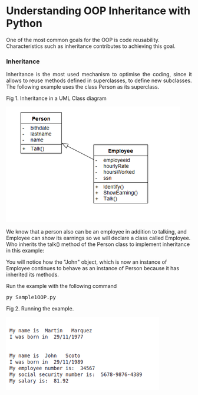 # Understanding OOP Inheritance with Python

<p>
One of the most common goals for the OOP is code reusability. Characteristics such as inheritance contributes to achieving this goal.
</p>
<h3>Inheritance</h3>
<p align="justify">
Inheritance is the most used mechanism to optimise the coding, since it allows to reuse methods defined in superclasses, to define new subclasses. The following example uses the class Person as its superclass.
</p>
Fig 1. Inheritance in a UML Class diagram
<div>
<p>
<img src="images/fig1.png">
</p>
</div>
<p>
We know that a person also can be an employee in addition to talking, and Employee can show its earnings so we will declare a class called Employee.
Who inherits the talk() method of the Person class to implement inheritance in this example:
</p>
<p>
You will notice how the "John" object, which is now an instance of Employee continues to behave as an instance of Person because it has inherited its methods.
</p>
Run the example with the following command
<pre>
py Sample1OOP.py
</pre>
Fig 2. Running the example.
<div>
<p>
<img src="images/fig2.png">
</p>
</div>
